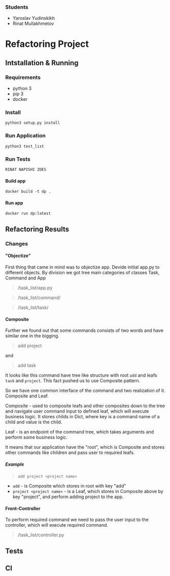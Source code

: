 ### Students
* Yaroslav Yudinskikh
* Rinat Mullakhmetov

# Refactoring Project

## Intstallation & Running
### Requirements
* python 3
* pip 3
* docker
### Install
``python3 setup.py install``

### Run Application
``python3 test_list``

### Run Tests
``RINAT NAPISHI ZDES``

#### Build app
``docker build -t dp .``
#### Run app
``docker run dp:latest``
## Refactoring Results
### Changes
#### "Objectize"
First thing that came in mind was to objectize app. Devide initial app.py to different objects. 
By division we got tree main categories of classes Task, Command and App
>/task_list/app.py

>/task_list/command/

>/task_list/task/
#### Composite
Further we found out that some commands consists of two words and have similar one in the bigging.
> add project <project name>

and 

> add task <project name> <task description>

It looks like this command have tree like structure with root `add` and leafs `task` and `project`. This fact pushed us to use Composite pattern.

So we have one common interface of the command and two realization of it. Composite and Leaf. 

Composite - used to composite leafs and other composites down to the tree and navigate user command input to defined leaf, which will execute business logic. It stores childs in Dict, where key is a command name of a child and value is the child.

Leaf - is an endpoint of the command tree, which takes arguments and perform some business logic.

It means that our application have the "root", which is Composite and stores other commands like children and pass user to required leafs.

##### Example
> `add project <project name> `

* `add` - is Composite which stores in root with key "add"
* `project <project name>` - is a Leaf, which stores in Composite above by key "project", and perform adding project to the app.


#### Front-Controller
To perform required command we need to pass the user input to the controller, which will execute required command.
>/task_list/controller.py
## Tests

## CI